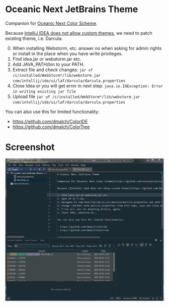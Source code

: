 # Oceanic Next JetBrains Theme

Companion for [Oceanic Next Color Scheme](https://github.com/minwe/oceanic-next-jetbrains).

Because [IntelliJ IDEA does not allow custom themes](https://github.com/jkaving/intellij-colors-solarized/issues/83#issuecomment-63050236), we need to patch existing theme, i.e. Darcula.

0. When installing Webstorm, etc. answer no when asking for admin rights or install in the place when you have write privileges.
1. Find idea.jar or webstorm.jar etc.
2. Add JAVA_PATH/bin to your PATH.
3. Extract file and check changes: `jar xf /c/installed/WebStorm*/lib/webstorm.jar com/intellij/ide/ui/laf/darcula/darcula.properties`
4. Close Idea or you will get error in next step: `java.io.IOException: Error in writing existing jar file`
5. Upload file `jar uf /c/installed/WebStorm*/lib/webstorm.jar com/intellij/ide/ui/laf/darcula/darcula.properties`

You can also use this for limited functionality:

- https://github.com/dmalch/ColorIDE
- https://github.com/dmalch/ColorTree

# Screenshot

![](/screenshot.png)
